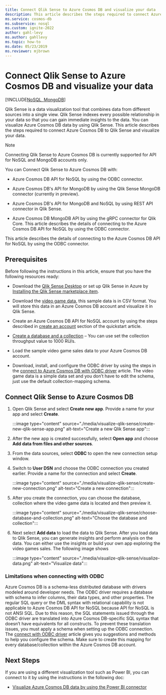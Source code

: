 ```yaml
---
title: Connect Qlik Sense to Azure Cosmos DB and visualize your data
description: This article describes the steps required to connect Azure Cosmos DB to Qlik Sense and visualize your data. 
ms.service: cosmos-db
ms.subservice: nosql
ms.custom: ignite-2022
author: gahl-levy
ms.author: gahllevy
ms.topic: how-to
ms.date: 05/23/2019
ms.reviewer: mjbrown
---
```


# Connect Qlik Sense to Azure Cosmos DB and visualize your data
[!INCLUDE[NoSQL, MongoDB](includes/appliesto-nosql-mongodb.md)]

Qlik Sense is a data visualization tool that combines data from different sources into a single view. Qlik Sense indexes every possible relationship in your data so that you can gain immediate insights to the data. You can visualize Azure Cosmos DB data by using Qlik Sense. This article describes the steps required to connect Azure Cosmos DB to Qlik Sense and visualize your data. 

> [!NOTE]
> Connecting Qlik Sense to Azure Cosmos DB is currently supported for API for NoSQL and MongoDB accounts only.

You can Connect Qlik Sense to Azure Cosmos DB with:

* Azure Cosmos DB API for NoSQL by using the ODBC connector.

* Azure Cosmos DB's API for MongoDB by using the Qlik Sense MongoDB connector (currently in preview).

* Azure Cosmos DB's API for MongoDB and NoSQL by using REST API connector in Qlik Sense.

* Azure Cosmos DB MongoDB API by using the gRPC connector for Qlik Core.
This article describes the details of connecting to the Azure Cosmos DB API for NoSQL by using the ODBC connector.

This article describes the details of connecting to the Azure Cosmos DB API for NoSQL by using the ODBC connector.

## Prerequisites

Before following the instructions in this article, ensure that you have the following resources ready:

* Download the [Qlik Sense Desktop](https://www.qlik.com/us/try-or-buy/download-qlik-sense) or set up Qlik Sense in Azure by [Installing the Qlik Sense marketplace item](https://azuremarketplace.microsoft.com/marketplace/apps/qlik.qlik-sense).

* Download the [video game data](https://www.kaggle.com/gregorut/videogamesales), this sample data is in CSV format. You will store this data in an Azure Cosmos DB account and visualize it in Qlik Sense.

* Create an Azure Cosmos DB API for NoSQL account by using the steps described in [create an account](create-sql-api-dotnet.md#create-account) section of the quickstart article.

* [Create a database and a collection](nosql/quickstart-java.md#add-a-container) – You can use set the collection throughput value to 1000 RU/s. 

* Load the sample video game sales data to your Azure Cosmos DB account.

* Download, install, and configure the ODBC driver by using the steps in the [connect to Azure Cosmos DB with ODBC driver](odbc-driver.md) article. The video game data is a simple data set and you don’t have to edit the schema, just use the default collection-mapping schema.

## Connect Qlik Sense to Azure Cosmos DB

1. Open Qlik Sense and select **Create new app**. Provide a name for your app and select **Create**.

   :::image type="content" source="./media/visualize-qlik-sense/create-new-qlik-sense-app.png" alt-text="Create a new Qlik Sense app":::

2. After the new app is created successfully, select **Open app** and choose **Add data from files and other sources**. 

3. From the data sources, select **ODBC** to open the new connection setup window. 

4. Switch to **User DSN** and choose the ODBC connection you created earlier. Provide a name for the connection and select **Create**. 

   :::image type="content" source="./media/visualize-qlik-sense/create-new-connection.png" alt-text="Create a new connection":::

5. After you create the connection, you can choose the database, collection where the video game data is located and then preview it.

   :::image type="content" source="./media/visualize-qlik-sense/choose-database-and-collection.png" alt-text="Choose the database and collection"::: 

6. Next select **Add data** to load the data to Qlik Sense. After you load data to Qlik Sense, you can generate insights and perform analysis on the data. You can either use the insights or build your own app exploring the video games sales. The following image shows 

   :::image type="content" source="./media/visualize-qlik-sense/visualize-data.png" alt-text="Visualize data":::

### Limitations when connecting with ODBC 

Azure Cosmos DB is a schema-less distributed database with drivers modeled around developer needs. The ODBC driver requires a database with schema to infer columns, their data types, and other properties. The regular SQL query or the DML syntax with relational capability is not applicable to Azure Cosmos DB API for NoSQL because API for NoSQL is not ANSI SQL. Due to this reason, the SQL statements issued through the ODBC driver are translated into Azure Cosmos DB-specific SQL syntax that doesn’t have equivalents for all constructs. To prevent these translation issues, you must apply a schema when setting up the ODBC connection. The [connect with ODBC driver](odbc-driver.md) article gives you suggestions and methods to help you configure the schema. Make sure to create this mapping for every database/collection within the Azure Cosmos DB account.

## Next Steps

If you are using a different visualization tool such as Power BI, you can connect to it by using the instructions in the following doc:

* [Visualize Azure Cosmos DB data by using the Power BI connector](powerbi-visualize.md)
